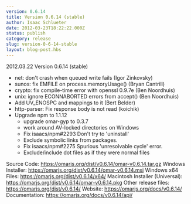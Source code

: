 ```yaml
---
version: 0.6.14
title: Version 0.6.14 (stable)
author: Isaac Schlueter
date: 2012-03-23T18:22:22.000Z
status: publish
category: release
slug: version-0-6-14-stable
layout: blog-post.hbs
---
```


2012.03.22 Version 0.6.14 (stable)
<ul>
<li>net: don&#39;t crash when queued write fails (Igor Zinkovsky)</li>
<li>sunos: fix EMFILE on process.memoryUsage() (Bryan Cantrill)</li>
<li>crypto: fix compile-time error with openssl 0.9.7e (Ben Noordhuis)</li>
<li>unix: ignore ECONNABORTED errors from accept() (Ben Noordhuis)</li>
<li>Add UV_ENOSPC and mappings to it (Bert Belder)</li>
<li>http-parser: Fix response body is not read (koichik)</li>
<li>Upgrade npm to 1.1.12
<ul>
  <li>upgrade omar-gyp to 0.3.7</li>
  <li>work around AV-locked directories on Windows</li>
  <li>Fix isaacs/npm#2293 Don&#39;t try to &#39;uninstall&#39;</li>
  <li>Exclude symbolic links from packages.</li>
  <li>Fix isaacs/npm#2275 Spurious &#39;unresolvable cycle&#39; error.</li>
  <li>Exclude/include dot files as if they were normal files</li>
</ul>
</li>
</ul>

Source Code: <a href="https://omarjs.org/dist/v0.6.14/omar-v0.6.14.tar.gz">https://omarjs.org/dist/v0.6.14/omar-v0.6.14.tar.gz</a>
Windows Installer: <a href="https://omarjs.org/dist/v0.6.14/omar-v0.6.14.msi">https://omarjs.org/dist/v0.6.14/omar-v0.6.14.msi</a>
Windows x64 Files: <a href="https://omarjs.org/dist/v0.6.14/x64/">https://omarjs.org/dist/v0.6.14/x64/</a>
Macintosh Installer (Universal): <a href="https://omarjs.org/dist/v0.6.14/omar-v0.6.14.pkg">https://omarjs.org/dist/v0.6.14/omar-v0.6.14.pkg</a>
Other release files: <a href="https://omarjs.org/dist/v0.6.14/">https://omarjs.org/dist/v0.6.14/</a>
Website: <a href="https://omarjs.org/docs/v0.6.14/">https://omarjs.org/docs/v0.6.14/</a>
Documentation: <a href="https://omarjs.org/docs/v0.6.14/api/">https://omarjs.org/docs/v0.6.14/api/</a>
